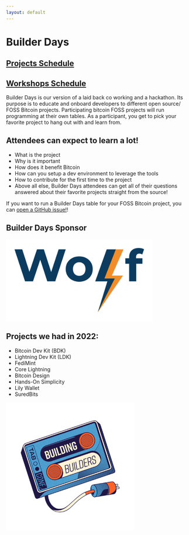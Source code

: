 ```yaml
---
layout: default
---
```


# Builder Days

## [Projects Schedule](https://github.com/orgs/TABConf/projects/1/views/5)
## [Workshops Schedule](https://github.com/orgs/TABConf/projects/1/views/4)

Builder Days is our version of a laid back co working and a hackathon. Its purpose is to educate and onboard developers to different open source/ FOSS Bitcoin projects. Participating bitcoin FOSS projects will run programming at their own tables. As a participant, you get to pick your favorite project to hang out with and learn from.


## Attendees can expect to learn a lot!

- What is the project
- Why is it important
- How does it benefit Bitcoin
- How can you setup a dev environment to leverage the tools
- How to contribute for the first time to the project
- Above all else, Builder Days attendees can get all of their questions answered about their favorite projects straight from the source!

If you want to run a Builder Days table for your FOSS Bitcoin project, you can [open a GitHub issue!](https://github.com/TABConf/2023.tabconf.com/issues/new?assignees=&labels=Builder+Day+Project&template=builder-day-project-submission.md&title=)!

## Builder Days Sponsor

<a href="https://wolfnyc.com/"><img align="center" width="400" src="assets/img/sponsors/910x512/wolf-logo.png"></a>

## Projects we had in 2022:

- Bitcoin Dev Kit (BDK)
- Lightning Dev Kit (LDK)
- FediMint
- Core Lightning
- Bitcoin Design
- Hands-On Simplicity
- Lily Wallet
- SuredBits

<img align="center" width="350" src="assets/img/nogood/512x512/NG_Stickers_BuildingBuilders_Color.png">
